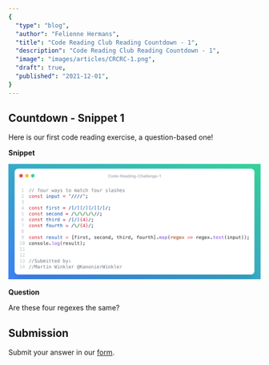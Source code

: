 ```yaml
---
{
  "type": "blog",
  "author": "Felienne Hermans",
  "title": "Code Reading Club Reading Countdown - 1",
  "description": "Code Reading Club Reading Countdown - 1",
  "image": "images/articles/CRCRC-1.png",
  "draft": true,
  "published": "2021-12-01",
}
---
```




## Countdown - Snippet 1

Here is our first code reading exercise, a question-based one!

**Snippet**

![Advent-of-Code-Dec-2](images/articles/CRCRC-1.png)

**Question**

Are these four regexes the same?

## Submission

Submit your answer in our [form](https://forms.gle/241ak21gMu1fRada6).
